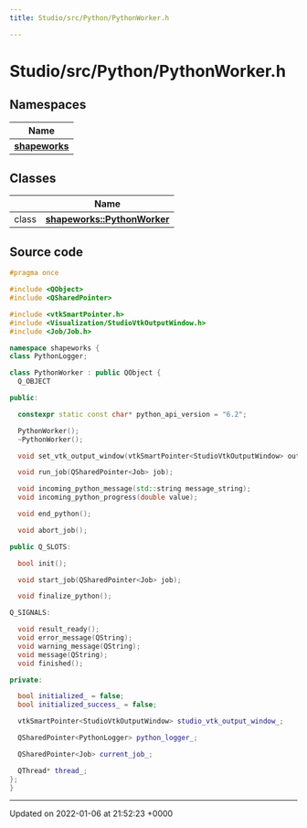 ```yaml
---
title: Studio/src/Python/PythonWorker.h

---
```


# Studio/src/Python/PythonWorker.h



## Namespaces

| Name           |
| -------------- |
| **[shapeworks](../Namespaces/namespaceshapeworks.md)**  |

## Classes

|                | Name           |
| -------------- | -------------- |
| class | **[shapeworks::PythonWorker](../Classes/classshapeworks_1_1PythonWorker.md)**  |




## Source code

```cpp
#pragma once

#include <QObject>
#include <QSharedPointer>

#include <vtkSmartPointer.h>
#include <Visualization/StudioVtkOutputWindow.h>
#include <Job/Job.h>

namespace shapeworks {
class PythonLogger;

class PythonWorker : public QObject {
  Q_OBJECT

public:

  constexpr static const char* python_api_version = "6.2";

  PythonWorker();
  ~PythonWorker();

  void set_vtk_output_window(vtkSmartPointer<StudioVtkOutputWindow> output_window);

  void run_job(QSharedPointer<Job> job);

  void incoming_python_message(std::string message_string);
  void incoming_python_progress(double value);

  void end_python();

  void abort_job();

public Q_SLOTS:

  bool init();

  void start_job(QSharedPointer<Job> job);

  void finalize_python();

Q_SIGNALS:

  void result_ready();
  void error_message(QString);
  void warning_message(QString);
  void message(QString);
  void finished();

private:

  bool initialized_ = false;
  bool initialized_success_ = false;

  vtkSmartPointer<StudioVtkOutputWindow> studio_vtk_output_window_;

  QSharedPointer<PythonLogger> python_logger_;

  QSharedPointer<Job> current_job_;

  QThread* thread_;
};
}
```


-------------------------------

Updated on 2022-01-06 at 21:52:23 +0000
